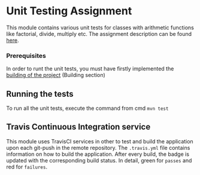 # Unit Testing Assignment

This module contains various unit tests for classes with arithmetic functions like factorial, divide, multiply etc. The assignment description can be found [here](https://edu.dmst.aueb.gr/pluginfile.php/19733/mod_resource/content/1/Lab-Assignment-3.pdf).

### Prerequisites
In order to runt the unit tests, you must have firstly implemented the [building of the project](https://github.com/stef4k/Software-Engineering-Lab-Assignments/blob/development/README.md) (Building section)

## Running the tests
To run all the unit tests, execute the command from cmd `mvn test`

## Travis Continuous Integration service
This module uses TravisCI services in other to test and build the application upon each git-push in the remote repository. The `.travis.yml` file contains information on how to build the application.
After every build, the badge is updated with the corresponding build status. In detail, green for `passes` and red for `failures`.
